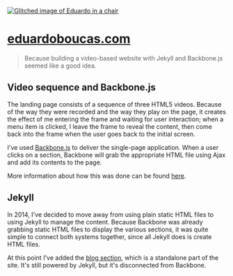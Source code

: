 [![Glitched image of Eduardo in a chair](https://raw.githubusercontent.com/eduardoboucas/eduardoboucas.github.io/master/assets/images/glitch.png)](https://eduardoboucas.com)

# [eduardoboucas.com](https://eduardoboucas.com)

> Because building a video-based website with Jekyll and Backbone.js seemed like a good idea.

## Video sequence and Backbone.js

The landing page consists of a sequence of three HTML5 videos. Because of the way they were recorded and the way they play on the page, it creates the effect of me entering the frame and waiting for user interaction; when a menu item is clicked, I leave the frame to reveal the content, then come back into the frame when the user goes back to the initial screen.

I've used [Backbone.js](http://backbonejs.org/) to deliver the single-page application. When a user clicks on a section, Backbone will grab the appropriate HTML file using Ajax and add its contents to the page.
 
More information about how this was done can be found [here](https://eduardoboucas.com/blog/2014/10/09/the-story-behind-my-website.html).

## Jekyll

In 2014, I've decided to move away from using plain static HTML files to using Jekyll to manage the content. Because Backbone was already grabbing static HTML files to display the various sections, it was quite simple to connect both systems together, since all Jekyll does is create HTML files.

At this point I've added the [blog section](https://eduardoboucas.com/blog/), which is a standalone part of the site. It's still powered by Jekyll, but it's disconnected from Backbone.
